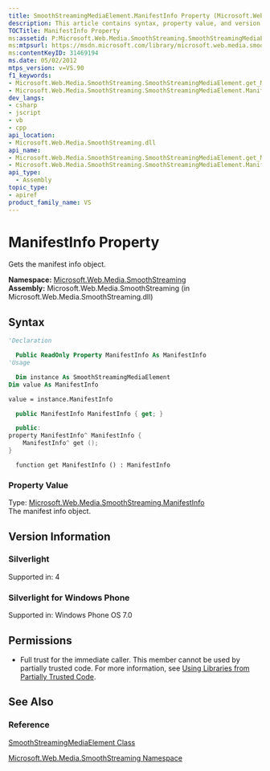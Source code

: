 ```yaml
---
title: SmoothStreamingMediaElement.ManifestInfo Property (Microsoft.Web.Media.SmoothStreaming)
description: This article contains syntax, property value, and version information for the SmoothStreamingMediaElement.ManifestInfo property.
TOCTitle: ManifestInfo Property
ms:assetid: P:Microsoft.Web.Media.SmoothStreaming.SmoothStreamingMediaElement.ManifestInfo
ms:mtpsurl: https://msdn.microsoft.com/library/microsoft.web.media.smoothstreaming.smoothstreamingmediaelement.manifestinfo(v=VS.90)
ms:contentKeyID: 31469194
ms.date: 05/02/2012
mtps_version: v=VS.90
f1_keywords:
- Microsoft.Web.Media.SmoothStreaming.SmoothStreamingMediaElement.get_ManifestInfo
- Microsoft.Web.Media.SmoothStreaming.SmoothStreamingMediaElement.ManifestInfo
dev_langs:
- csharp
- jscript
- vb
- cpp
api_location:
- Microsoft.Web.Media.SmoothStreaming.dll
api_name:
- Microsoft.Web.Media.SmoothStreaming.SmoothStreamingMediaElement.get_ManifestInfo
- Microsoft.Web.Media.SmoothStreaming.SmoothStreamingMediaElement.ManifestInfo
api_type:
  - Assembly
topic_type:
- apiref
product_family_name: VS
---
```


# ManifestInfo Property

Gets the manifest info object.

**Namespace:**  [Microsoft.Web.Media.SmoothStreaming](microsoft-web-media-smoothstreaming-namespace_1.md)  
**Assembly:**  Microsoft.Web.Media.SmoothStreaming (in Microsoft.Web.Media.SmoothStreaming.dll)

## Syntax

```vb
'Declaration

  Public ReadOnly Property ManifestInfo As ManifestInfo
'Usage

  Dim instance As SmoothStreamingMediaElement
Dim value As ManifestInfo

value = instance.ManifestInfo
```

```csharp
  public ManifestInfo ManifestInfo { get; }
```

```cpp
  public:
property ManifestInfo^ ManifestInfo {
    ManifestInfo^ get ();
}
```

```jscript
  function get ManifestInfo () : ManifestInfo
```

### Property Value

Type: [Microsoft.Web.Media.SmoothStreaming.ManifestInfo](manifestinfo-class-microsoft-web-media-smoothstreaming_1.md)  
The manifest info object.  

## Version Information

### Silverlight

Supported in: 4  

### Silverlight for Windows Phone

Supported in: Windows Phone OS 7.0  

## Permissions

  - Full trust for the immediate caller. This member cannot be used by partially trusted code. For more information, see [Using Libraries from Partially Trusted Code](https://msdn.microsoft.com/library/8skskf63).

## See Also

### Reference

[SmoothStreamingMediaElement Class](smoothstreamingmediaelement-class-microsoft-web-media-smoothstreaming_1.md)

[Microsoft.Web.Media.SmoothStreaming Namespace](microsoft-web-media-smoothstreaming-namespace_1.md)
